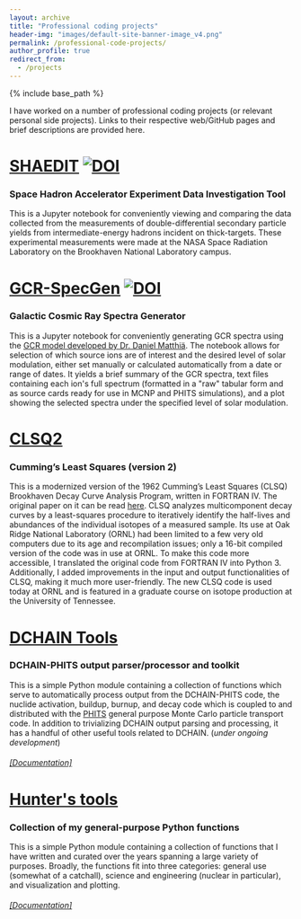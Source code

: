 ```yaml
---
layout: archive
title: "Professional coding projects"
header-img: "images/default-site-banner-image_v4.png"
permalink: /professional-code-projects/
author_profile: true
redirect_from:
  - /projects
---
```


{% include base_path %}

I have worked on a number of professional coding projects (or relevant personal side projects).  Links to their respective web/GitHub pages and brief descriptions are provided here.

[<u>SHAEDIT</u>](https://github.com/Lindt8/SHAEDIT) [![DOI](https://zenodo.org/badge/DOI/10.5281/zenodo.1287860.svg)](https://doi.org/10.5281/zenodo.1287860)
======
### Space Hadron Accelerator Experiment Data Investigation Tool
This is a Jupyter notebook for conveniently viewing and comparing the data collected from the measurements of double-differential secondary particle yields from intermediate-energy hadrons incident on thick-targets. These experimental measurements were made at the NASA Space Radiation Laboratory on the Brookhaven National Laboratory campus.  


[<u>GCR-SpecGen</u>](https://github.com/Lindt8/GCR_SpecGen) [![DOI](https://zenodo.org/badge/DOI/10.5281/zenodo.2573359.svg)](https://doi.org/10.5281/zenodo.2573359)
======
### Galactic Cosmic Ray Spectra Generator
This is a Jupyter notebook for conveniently generating GCR spectra using the [GCR model developed by Dr. Daniel Matthiä](https://www.sciencedirect.com/science/article/pii/S0273117712005947?via%3Dihub).  The notebook allows for selection of which source ions are of interest and the desired level of solar modulation, either set manually or calculated automatically from a date or range of dates.  It yields a brief summary of the GCR spectra, text files containing each ion's full spectrum (formatted in a "raw" tabular form and as source cards ready for use in MCNP and PHITS simulations), and a plot showing the selected spectra under the specified level of solar modulation.

[<u>CLSQ2</u>](https://github.com/Lindt8/CLSQ2)
======
### Cumming’s Least Squares (version 2)
This is a modernized version of the 1962 Cumming’s Least Squares (CLSQ) Brookhaven Decay Curve Analysis Program, written in FORTRAN IV.  The original paper on it can be read [<u>here</u>](https://books.google.com/books?id=DZQrAAAAYAAJ&lpg=PR1&pg=PA25#v=onepage&q&f=false). CLSQ analyzes multicomponent decay curves by a least-squares procedure to iteratively identify the half-lives and abundances of the individual isotopes of a measured sample.  Its use at Oak Ridge National Laboratory (ORNL) had been limited to a few very old computers due to its age and recompilation issues; only a 16-bit compiled version of the code was in use at ORNL.  To make this code more accessible, I translated the original code from FORTRAN IV into Python 3.  Additionally, I added improvements in the input and output functionalities of CLSQ, making it much more user-friendly.  The new CLSQ code is used today at ORNL and is featured in a graduate course on isotope production at the University of Tennessee.  

[<u>DCHAIN Tools</u>](https://github.com/Lindt8/DCHAIN-Tools)
======
### DCHAIN-PHITS output parser/processor and toolkit
This is a simple Python module containing a collection of functions which serve to automatically process output from the DCHAIN-PHITS code, the nuclide activation, buildup, burnup, and decay code which is coupled to and distributed with the [PHITS](https://phits.jaea.go.jp/) general purpose Monte Carlo particle transport code.  In addition to trivializing DCHAIN output parsing and processing, it has a handful of other useful tools related to DCHAIN.  (*under ongoing development*)
###### [[Documentation]](https://lindt8.github.io/DCHAIN-Tools/)
  


[<u>Hunter's tools</u>](https://github.com/Lindt8/Hunters-tools)
======
### Collection of my general-purpose Python functions
This is a simple Python module containing a collection of functions that I have written and curated over the years spanning a large variety of purposes.  Broadly, the functions fit into three categories: general use (somewhat of a catchall), science and engineering (nuclear in particular), and visualization and plotting.
###### [[Documentation]](http://lindt8.github.io/Hunters-tools/)

<!-- <embed src="http://lindt8.github.io/files/CV_Hunter_Ratliff.pdf" width="650" height="1800" type='application/pdf'> -->
